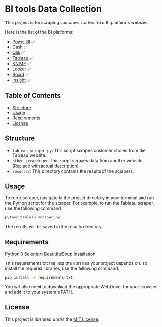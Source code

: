 # BI tools Data Collection

This project is for scraping customer stories from BI platforms website.

Here is the list of the BI platforms:
- [Power BI](https://customers.microsoft.com/en-us/search?sq=power%20bi&ff=story_product_categories%26%3EPower%20BI&p=0&so=story_publish_date%20desc) ✅
- [Dash](https://plotly.com/user-stories/) ✅
- [Qlik](https://www.qlik.com/us/resource-library?page=1&limit=9&resourceType=Customer%20Story) ✅
- [Tableau](https://www.tableau.com/en-gb/solutions/customers) ✅
- [KNIME](https://www.knime.com/customers) ✅
- [Looker](https://cloud.google.com/customers#/products=Data_Analytics) ✅
- [Board](https://www.board.com/en/customers) ✅
- [Insight](https://insightsoftware.com/customer-stories/) ✅


## Table of Contents

- [Structure](#Structure)
- [Usage](#usage)
- [Requirements](#Requirements)
- [License](#license)

## Structure

- `tableau_scraper.py`: This script scrapes customer stories from the Tableau website.
- `other_scraper.py`: This script scrapes data from another website. (Replace with actual description)
- `results/`: This directory contains the results of the scrapers.

## Usage

To run a scraper, navigate to the project directory in your terminal and run the Python script for the scraper. For example, to run the Tableau scraper, use the following command:

```bash
python tableau_scraper.py
```

The results will be saved in the results directory.

## Requirements

Python 3
Selenium
BeautifulSoup
Installation

This requirements.txt file lists the libraries your project depends on. To install the required libraries, use the following command:
```bash
pip install -r requirements.txt
```

You will also need to download the appropriate WebDriver for your browser and add it to your system's PATH.

## License
This project is licensed under the [MIT License](https://opensource.org/licenses/MIT).